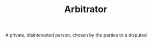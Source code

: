---
title: Arbitrator
letter: A
permalink: "/definitions/arbitrator.html"
body: A private, disinterested person, chosen by the parties to a disputed
published_at: '2018-07-07'
layout: post
---